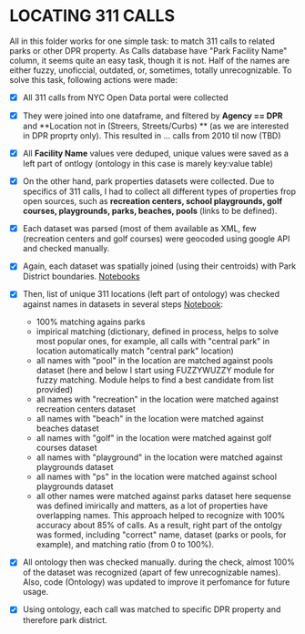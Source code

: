 LOCATING 311 CALLS
==================

All in this folder works for one simple task: to match 311 calls
to related parks or other DPR property. As Calls database have "Park Facility Name" column, it seems quite an easy task,
though it is not. Half of the names are either fuzzy, unoficcial, outdated, or, sometimes, totally unrecognizable. To solve this task, following actions were made:

- [X] All 311 calls from NYC Open Data portal were collected
- [X] They were joined into one dataframe, and filtered by **Agency == DPR** and **Location not in (Streers, Streets/Curbs) ** (as we are interested in DPR proprty only).   This resulted in ... calls from 2010 til now  (TBD)
- [X] All **Facility Name** values vere deduped, unique values were saved as a left part of ontlogy (ontology in this case is marely key:value table)
- [X] On the other hand, park properties datasets were collected. Due to specifics of 311 calls, I had to collect all different types of properties frop open sources, such as **recreation centers, school playgrounds, golf courses, playgrounds, parks, beaches, pools** (links to be defined). 
- [X] Each dataset was parsed (most of them available as XML, few (recreation centers and golf courses) were geocoded using google API and checked manually. 
- [X] Again, each dataset was spatially joined (using their centroids) with Park District boundaries. [Notebooks](wrangling_DPR/dpr_add_parkDistrict/)
- [X] Then, list of unique 311 locations (left part of ontology) was checked against names in datasets in several steps [Notebook](Ontology2.0.ipynb):
	- 100% matching agains parks
	- impirical matching (dictionary, defined in process, helps to solve most popular ones, for example, all calls with "central park" in location automatically match "central park" location)
	- all names with "pool" in the location are matched against pools dataset (here and below I start using FUZZYWUZZY module for fuzzy matching. Module helps to find a best candidate from list provided)
	- all names with "recreation" in the location were matched against recreation centers dataset
	- all names with "beach" in the location were matched against beaches dataset
	- all names with "golf" in the location were matched against golf courses dataset
	- all names with "playground" in the location were matched against playgrounds dataset
	- all names with "ps" in the location were matched against school playgrounds dataset
	- all other names were matched against parks dataset
	here sequense was defined imirically and matters, as a lot of properties have overlapping names. This approach helped to recognize with 100% accuracy about 85% of calls. As a result, right part of the ontolgy was formed, including "correct" name, dataset (parks or pools, for example), and matching ratio (from 0 to 100%).
- [X] All ontology then was checked manually. during the check, almost 100% of the dataset was recognized (apart of few unrecognizable names). Also, code (Ontology) was updated to improve it perfomance for future usage.
- [X] Using ontology, each call was matched to specific DPR property and therefore park district.


